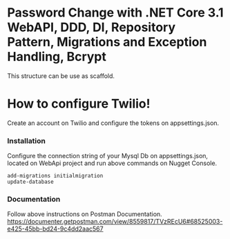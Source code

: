 # Password Change with .NET Core 3.1 WebAPI, DDD, DI, Repository Pattern, Migrations and Exception Handling, Bcrypt
This structure can be use as scaffold.

# How to configure Twilio!
Create an account on Twilio and configure the tokens on appsettings.json.

### Installation
Configure the connection string of your Mysql Db on appsettings.json, located on WebApi project and run above commands on Nugget Console.

```dotnet
add-migrations initialmigration
update-database
```

### Documentation
Follow above instructions on Postman Documentation.
https://documenter.getpostman.com/view/8559817/TVzREcU6#68525003-e425-45bb-bd24-9c4dd2aac567
